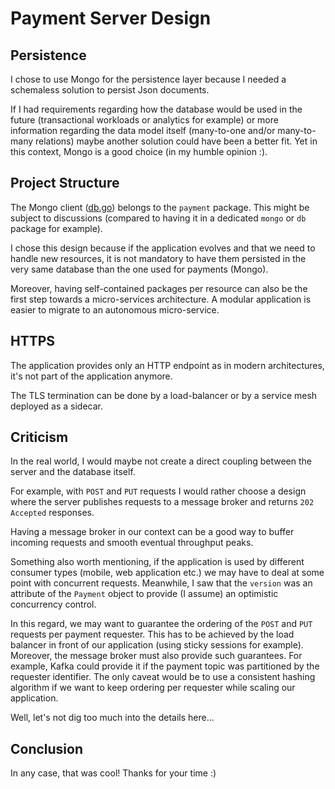 # Payment Server Design

## Persistence

I chose to use Mongo for the persistence layer because I needed a schemaless solution to persist Json documents.

If I had requirements regarding how the database would be used in the future (transactional workloads or analytics for example) or more information regarding the data model itself (many-to-one and/or many-to-many relations) maybe another solution could have been a better fit. Yet in this context, Mongo is a good choice (in my humble opinion :).

## Project Structure

The Mongo client ([db.go](/payment/db.go)) belongs to the `payment` package. This might be subject to discussions (compared to having it in a dedicated `mongo` or `db` package for example).

I chose this design because if the application evolves and that we need to handle new resources, it is not mandatory to have them persisted in the very same database than the one used for payments (Mongo).

Moreover, having self-contained packages per resource can also be the first step towards a micro-services architecture. A modular application is easier to migrate to an autonomous micro-service.

## HTTPS

The application provides only an HTTP endpoint as in modern architectures, it's not part of the application anymore.

The TLS termination can be done by a load-balancer or by a service mesh deployed as a sidecar. 

## Criticism

In the real world, I would maybe not create a direct coupling between the server and the database itself.

For example, with `POST` and `PUT` requests I would rather choose a design where the server publishes requests to a message broker and returns `202 Accepted` responses.

Having a message broker in our context can be a good way to buffer incoming requests and smooth eventual throughput peaks.

Something also worth mentioning, if the application is used by different consumer types (mobile, web application etc.) we may have to deal at some point with concurrent requests. Meanwhile, I saw that the `version` was an attribute of the `Payment` object to provide (I assume) an optimistic concurrency control.

In this regard, we may want to guarantee the ordering of the `POST` and `PUT` requests per payment requester. This has to be achieved by the load balancer in front of our application (using sticky sessions for example). Moreover, the message broker must also provide such guarantees. For example, Kafka could provide it if the payment topic was partitioned by the requester identifier. The only caveat would be to use a consistent hashing algorithm if we want to keep ordering per requester while scaling our application.

Well, let's not dig too much into the details here...

## Conclusion

In any case, that was cool! Thanks for your time :)